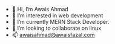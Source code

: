   - 👋 Hi, I’m Awais Ahmad
- 👀 I’m interested in web development
- 🌱 I’m currently MERN Stack Developer.
- 💞️ I’m looking to collaborate on linux
- 📫 awaisahmad@awaisfazal.com

<!---
awaisahmad64/awaisahmad64 is a ✨ special ✨ repository because its `README.md` (this file) appears on your GitHub profile.
You can click the Preview link to take a look at your changes.
--->
